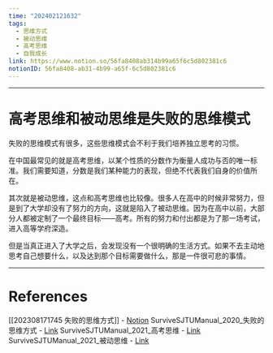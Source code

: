 ```yaml
---
time: "202402121632"
tags:
  - 思维方式
  - 被动思维
  - 高考思维
  - 自我成长
link: https://www.notion.so/56fa8408ab314b99a65f6c5d802381c6
notionID: 56fa8408-ab31-4b99-a65f-6c5d802381c6
---
```


--- 
# 高考思维和被动思维是失败的思维模式

失败的思维模式有很多，这些思维模式会不利于我们培养独立思考的习惯。

在中国最常见的就是高考思维，以某个性质的分数作为衡量人成功与否的唯一标准。我们需要知道，分数是我们某种能力的表现，但绝不代表我们自身的价值所在。

其次就是被动思维，这点和高考思维也比较像。很多人在高中的时候非常努力，但是到了大学却没有了努力的方向，这就是陷入了被动思维。因为在高中以前，大部分人都被定制了一个最终目标——高考。所有的努力和付出都是为了那一场考试，进入高等学府深造。

但是当真正进入了大学之后，会发现没有一个很明确的生活方式。如果不去主动地思考自己想要什么，以及达到那个目标需要做什么，那是一件很可悲的事情。

---
# References

[[202308171745 失败的思维方式]] - [Notion](https://www.notion.so/202308171745-7573bc6f5aa04ceea91878fd38db064d?pvs=4)
SurviveSJTUManual_2020_失败的思维方式 - [Link](https://survivesjtu.gitbook.io/survivesjtumanual/li-zhi-pian/shi-bai-de-si-wei-fang-shi)
SurviveSJTUManual_2021_高考思维 - [Link](https://survivesjtu.gitbook.io/survivesjtumanual/li-zhi-pian/shi-bai-de-si-wei-fang-shi/gao-kao-si-wei)
SurviveSJTUManual_2021_被动思维 - [Link](https://survivesjtu.gitbook.io/survivesjtumanual/li-zhi-pian/shi-bai-de-si-wei-fang-shi/bei-dong-si-wei)